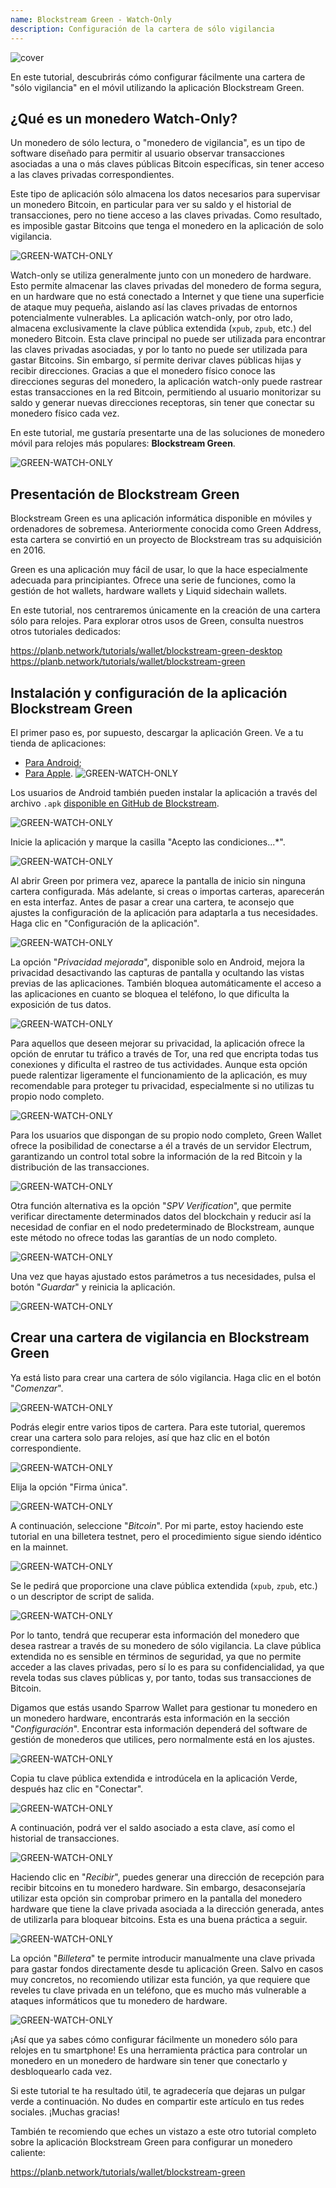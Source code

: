 ```yaml
---
name: Blockstream Green - Watch-Only
description: Configuración de la cartera de sólo vigilancia
---
```

![cover](assets/cover.webp)

En este tutorial, descubrirás cómo configurar fácilmente una cartera de "sólo vigilancia" en el móvil utilizando la aplicación Blockstream Green.

## ¿Qué es un monedero Watch-Only?

Un monedero de sólo lectura, o "monedero de vigilancia", es un tipo de software diseñado para permitir al usuario observar transacciones asociadas a una o más claves públicas Bitcoin específicas, sin tener acceso a las claves privadas correspondientes.

Este tipo de aplicación sólo almacena los datos necesarios para supervisar un monedero Bitcoin, en particular para ver su saldo y el historial de transacciones, pero no tiene acceso a las claves privadas. Como resultado, es imposible gastar Bitcoins que tenga el monedero en la aplicación de solo vigilancia.

![GREEN-WATCH-ONLY](assets/fr/01.webp)

Watch-only se utiliza generalmente junto con un monedero de hardware. Esto permite almacenar las claves privadas del monedero de forma segura, en un hardware que no está conectado a Internet y que tiene una superficie de ataque muy pequeña, aislando así las claves privadas de entornos potencialmente vulnerables. La aplicación watch-only, por otro lado, almacena exclusivamente la clave pública extendida (`xpub`, `zpub`, etc.) del monedero Bitcoin. Esta clave principal no puede ser utilizada para encontrar las claves privadas asociadas, y por lo tanto no puede ser utilizada para gastar Bitcoins. Sin embargo, sí permite derivar claves públicas hijas y recibir direcciones. Gracias a que el monedero físico conoce las direcciones seguras del monedero, la aplicación watch-only puede rastrear estas transacciones en la red Bitcoin, permitiendo al usuario monitorizar su saldo y generar nuevas direcciones receptoras, sin tener que conectar su monedero físico cada vez.

En este tutorial, me gustaría presentarte una de las soluciones de monedero móvil para relojes más populares: **Blockstream Green**.

![GREEN-WATCH-ONLY](assets/fr/02.webp)

## Presentación de Blockstream Green

Blockstream Green es una aplicación informática disponible en móviles y ordenadores de sobremesa. Anteriormente conocida como Green Address, esta cartera se convirtió en un proyecto de Blockstream tras su adquisición en 2016.

Green es una aplicación muy fácil de usar, lo que la hace especialmente adecuada para principiantes. Ofrece una serie de funciones, como la gestión de hot wallets, hardware wallets y Liquid sidechain wallets.

En este tutorial, nos centraremos únicamente en la creación de una cartera sólo para relojes. Para explorar otros usos de Green, consulta nuestros otros tutoriales dedicados:

https://planb.network/tutorials/wallet/blockstream-green-desktop
https://planb.network/tutorials/wallet/blockstream-green
## Instalación y configuración de la aplicación Blockstream Green

El primer paso es, por supuesto, descargar la aplicación Green. Ve a tu tienda de aplicaciones:

- [Para Android](https://play.google.com/store/apps/details?id=com.greenaddress.greenbits_android_wallet);
- [Para Apple](https://apps.apple.com/us/app/green-bitcoin-wallet/id1402243590).
![GREEN-WATCH-ONLY](assets/fr/03.webp)

Los usuarios de Android también pueden instalar la aplicación a través del archivo `.apk` [disponible en GitHub de Blockstream](https://github.com/Blockstream/green_android/releases).

![GREEN-WATCH-ONLY](assets/fr/04.webp)

Inicie la aplicación y marque la casilla "Acepto las condiciones...*".

![GREEN-WATCH-ONLY](assets/fr/05.webp)

Al abrir Green por primera vez, aparece la pantalla de inicio sin ninguna cartera configurada. Más adelante, si creas o importas carteras, aparecerán en esta interfaz. Antes de pasar a crear una cartera, te aconsejo que ajustes la configuración de la aplicación para adaptarla a tus necesidades. Haga clic en "Configuración de la aplicación".

![GREEN-WATCH-ONLY](assets/fr/06.webp)

La opción "*Privacidad mejorada*", disponible solo en Android, mejora la privacidad desactivando las capturas de pantalla y ocultando las vistas previas de las aplicaciones. También bloquea automáticamente el acceso a las aplicaciones en cuanto se bloquea el teléfono, lo que dificulta la exposición de tus datos.

![GREEN-WATCH-ONLY](assets/fr/07.webp)

Para aquellos que deseen mejorar su privacidad, la aplicación ofrece la opción de enrutar tu tráfico a través de Tor, una red que encripta todas tus conexiones y dificulta el rastreo de tus actividades. Aunque esta opción puede ralentizar ligeramente el funcionamiento de la aplicación, es muy recomendable para proteger tu privacidad, especialmente si no utilizas tu propio nodo completo.

![GREEN-WATCH-ONLY](assets/fr/08.webp)

Para los usuarios que dispongan de su propio nodo completo, Green Wallet ofrece la posibilidad de conectarse a él a través de un servidor Electrum, garantizando un control total sobre la información de la red Bitcoin y la distribución de las transacciones.

![GREEN-WATCH-ONLY](assets/fr/09.webp)

Otra función alternativa es la opción "*SPV Verification*", que permite verificar directamente determinados datos del blockchain y reducir así la necesidad de confiar en el nodo predeterminado de Blockstream, aunque este método no ofrece todas las garantías de un nodo completo.

![GREEN-WATCH-ONLY](assets/fr/10.webp)

Una vez que hayas ajustado estos parámetros a tus necesidades, pulsa el botón "*Guardar*" y reinicia la aplicación.

![GREEN-WATCH-ONLY](assets/fr/11.webp)

## Crear una cartera de vigilancia en Blockstream Green

Ya está listo para crear una cartera de sólo vigilancia. Haga clic en el botón "*Comenzar*".

![GREEN-WATCH-ONLY](assets/fr/12.webp)

Podrás elegir entre varios tipos de cartera. Para este tutorial, queremos crear una cartera solo para relojes, así que haz clic en el botón correspondiente.

![GREEN-WATCH-ONLY](assets/fr/13.webp)

Elija la opción "Firma única".

![GREEN-WATCH-ONLY](assets/fr/14.webp)

A continuación, seleccione "*Bitcoin*". Por mi parte, estoy haciendo este tutorial en una billetera testnet, pero el procedimiento sigue siendo idéntico en la mainnet.

![GREEN-WATCH-ONLY](assets/fr/15.webp)

Se le pedirá que proporcione una clave pública extendida (`xpub`, `zpub`, etc.) o un descriptor de script de salida.

![GREEN-WATCH-ONLY](assets/fr/16.webp)

Por lo tanto, tendrá que recuperar esta información del monedero que desea rastrear a través de su monedero de sólo vigilancia. La clave pública extendida no es sensible en términos de seguridad, ya que no permite acceder a las claves privadas, pero sí lo es para su confidencialidad, ya que revela todas sus claves públicas y, por tanto, todas sus transacciones de Bitcoin.

Digamos que estás usando Sparrow Wallet para gestionar tu monedero en un monedero hardware, encontrarás esta información en la sección "*Configuración*". Encontrar esta información dependerá del software de gestión de monederos que utilices, pero normalmente está en los ajustes.

![GREEN-WATCH-ONLY](assets/fr/17.webp)

Copia tu clave pública extendida e introdúcela en la aplicación Verde, después haz clic en "Conectar".

![GREEN-WATCH-ONLY](assets/fr/18.webp)

A continuación, podrá ver el saldo asociado a esta clave, así como el historial de transacciones.

![GREEN-WATCH-ONLY](assets/fr/19.webp)

Haciendo clic en "*Recibir*", puedes generar una dirección de recepción para recibir bitcoins en tu monedero hardware. Sin embargo, desaconsejaría utilizar esta opción sin comprobar primero en la pantalla del monedero hardware que tiene la clave privada asociada a la dirección generada, antes de utilizarla para bloquear bitcoins. Esta es una buena práctica a seguir.

![GREEN-WATCH-ONLY](assets/fr/20.webp)

La opción "*Billetera*" te permite introducir manualmente una clave privada para gastar fondos directamente desde tu aplicación Green. Salvo en casos muy concretos, no recomiendo utilizar esta función, ya que requiere que reveles tu clave privada en un teléfono, que es mucho más vulnerable a ataques informáticos que tu monedero de hardware.

![GREEN-WATCH-ONLY](assets/fr/21.webp)

¡Así que ya sabes cómo configurar fácilmente un monedero sólo para relojes en tu smartphone! Es una herramienta práctica para controlar un monedero en un monedero de hardware sin tener que conectarlo y desbloquearlo cada vez.

Si este tutorial te ha resultado útil, te agradecería que dejaras un pulgar verde a continuación. No dudes en compartir este artículo en tus redes sociales. ¡Muchas gracias!

También te recomiendo que eches un vistazo a este otro tutorial completo sobre la aplicación Blockstream Green para configurar un monedero caliente:

https://planb.network/tutorials/wallet/blockstream-green
